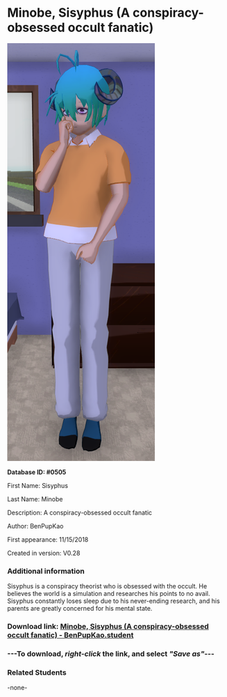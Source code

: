 # Minobe, Sisyphus (A conspiracy-obsessed occult fanatic)

<img src="../../Files/Images/Minobe, Sisyphus (A conspiracy-obsessed occult fanatic).png" title="Minobe, Sisyphus (A conspiracy-obsessed occult fanatic) - BenPupKao">

**Database ID: #0505**

First Name: Sisyphus

Last Name: Minobe

Description: A conspiracy-obsessed occult fanatic

Author: BenPupKao

First appearance: 11/15/2018

Created in version: V0.28

### Additional information

Sisyphus is a conspiracy theorist who is obsessed with the occult. He believes the world is a simulation and researches his points to no avail. Sisyphus constantly loses sleep due to his never-ending research, and his parents are greatly concerned for his mental state.

### Download link: <a href="https://raw.githubusercontent.com/Arbiter1223/Daigaku-Gurashi-Custom-Students/master/Files/Student%20Files/Minobe%2C%20Sisyphus%20(A%20conspiracy-obsessed%20occult%20fanatic)%20-%20BenPupKao.student">Minobe, Sisyphus (A conspiracy-obsessed occult fanatic) - BenPupKao.student</a>

### ---**To download, _right-click_ the link, and select _"Save as"_**---

### Related Students

-none-
